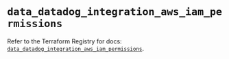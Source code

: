# `data_datadog_integration_aws_iam_permissions`

Refer to the Terraform Registry for docs: [`data_datadog_integration_aws_iam_permissions`](https://registry.terraform.io/providers/datadog/datadog/3.72.0/docs/data-sources/integration_aws_iam_permissions).
